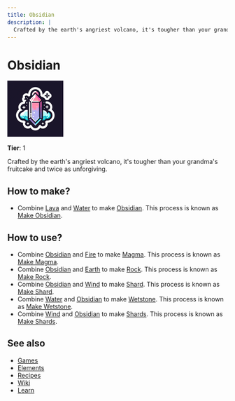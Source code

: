 ```yaml
---
title: Obsidian
description: |
  Crafted by the earth's angriest volcano, it's tougher than your grandma's fruitcake and twice as unforgiving.
---
```

# Obsidian

![](../images/item.obsidian.png)

**Tier**: 1

Crafted by the earth's angriest volcano, it's tougher than your grandma's fruitcake and twice as unforgiving.

## How to make?

* Combine [Lava](/wiki/elements/lava) and [Water](/wiki/elements/water) to make [Obsidian](/wiki/elements/obsidian). This process is known as [Make Obsidian](/wiki/recipes/make-obsidian).

## How to use?

* Combine [Obsidian](/wiki/elements/obsidian) and [Fire](/wiki/elements/fire) to make [Magma](/wiki/elements/magma). This process is known as [Make Magma](/wiki/recipes/make-magma).
* Combine [Obsidian](/wiki/elements/obsidian) and [Earth](/wiki/elements/earth) to make [Rock](/wiki/elements/rock). This process is known as [Make Rock](/wiki/recipes/make-rock).
* Combine [Obsidian](/wiki/elements/obsidian) and [Wind](/wiki/elements/wind) to make [Shard](/wiki/elements/shard). This process is known as [Make Shard](/wiki/recipes/make-shard).
* Combine [Water](/wiki/elements/water) and [Obsidian](/wiki/elements/obsidian) to make [Wetstone](/wiki/elements/wetstone). This process is known as [Make Wetstone](/wiki/recipes/make-wetstone).
* Combine [Wind](/wiki/elements/wind) and [Obsidian](/wiki/elements/obsidian) to make [Shards](/wiki/elements/shards). This process is known as [Make Shards](/wiki/recipes/make-shards).

## See also

* [Games](/wiki/games)
* [Elements](/wiki/elements)
* [Recipes](/wiki/recipes)
* [Wiki](/wiki/index)
* [Learn](/learn/index)